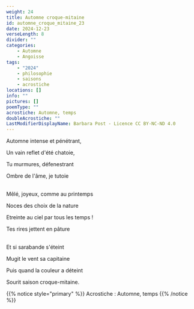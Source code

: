 ```yaml
---
weight: 24
title: Automne croque-mitaine
id: automne_croque_mitaine_23
date: 2024-12-23
verseLength: 8
divider: ""
categories:
    - Automne
    - Angoisse
tags:
    - "2024"
    - philosophie
    - saisons
    - acrostiche
locations: []
info: ""
pictures: []
poemType: ""
acrostiche: Automne, temps
doubleAcrostiche: ""
LastModifierDisplayName: Barbara Post - Licence CC BY-NC-ND 4.0
---
```

Automne intense et pénétrant,

Un vain reflet d'été chatoie,

Tu murmures, défenestrant

Ombre de l'âme, je tutoie

 \
Mêlé, joyeux, comme au printemps

Noces des choix de la nature

Etreinte au ciel par tous les temps !

Tes rires jettent en pâture

 \
Et si sarabande s'éteint

Mugit le vent sa capitaine

Puis quand la couleur a déteint

Sourit saison croque-mitaine.

<!-- FM:Snippet:Start data:{"id":"_simpleNotice","fields":[{"name":"content","value":"Acrostiche : Automne, temps"}]} -->
{{% notice style="primary" %}}
Acrostiche : Automne, temps
{{% /notice %}}
<!-- FM:Snippet:End -->
